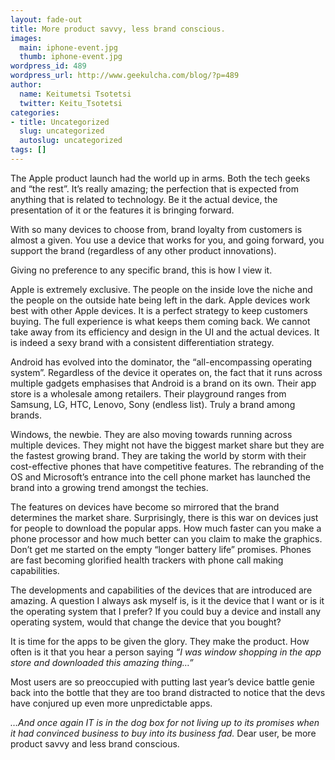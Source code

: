 ```yaml
---
layout: fade-out
title: More product savvy, less brand conscious.
images:
  main: iphone-event.jpg
  thumb: iphone-event.jpg
wordpress_id: 489
wordpress_url: http://www.geekulcha.com/blog/?p=489
author:
  name: Keitumetsi Tsotetsi
  twitter: Keitu_Tsotetsi
categories:
- title: Uncategorized
  slug: uncategorized
  autoslug: uncategorized
tags: []
---
```

The Apple product launch had the world up in arms. Both the tech geeks and “the rest”. It’s really amazing; the perfection that is expected from anything that is related to technology. Be it the actual device, the presentation of it or the features it is bringing forward.

 With so many devices to choose from, brand loyalty from customers is almost a given. You use a device that works for you, and going forward, you support the brand (regardless of any other product innovations).

 Giving no preference to any specific brand, this is how I view it.

 Apple is extremely exclusive. The people on the inside love the niche and the people on the outside hate being left in the dark. Apple devices work best with other Apple devices. It is a perfect strategy to keep customers buying. The full experience is what keeps them coming back. We cannot take away from its efficiency and design in the UI and the actual devices. It is indeed a sexy brand with a consistent differentiation strategy.

 Android has evolved into the dominator, the “all-encompassing operating system”. Regardless of the device it operates on, the fact that it runs across multiple gadgets emphasises that Android is a brand on its own. Their app store is a wholesale among retailers. Their playground ranges from Samsung, LG, HTC, Lenovo, Sony (endless list). Truly a brand among brands.

 Windows, the newbie. They are also moving towards running across multiple devices. They might not have the biggest market share but they are the fastest growing brand. They are taking the world by storm with their cost-effective phones that have competitive features. The rebranding of the OS and Microsoft’s entrance into the cell phone market has launched the brand into a growing trend amongst the techies.

 The features on devices have become so mirrored that the brand determines the market share. Surprisingly, there is this war on devices just for people to download the popular apps. How much faster can you make a phone processor and how much better can you claim to make the graphics. Don’t get me started on the empty “longer battery life” promises. Phones are fast becoming glorified health trackers with phone call making capabilities.

 The developments and capabilities of the devices that are introduced are amazing. A question I always ask myself is, is it the device that I want or is it the operating system that I prefer? If you could buy a device and install any operating system, would that change the device that you bought?

 It is time for the apps to be given the glory. They make the product. How often is it that you hear a person saying _“I was window shopping in the app store and downloaded this amazing thing…”_

 Most users are so preoccupied with putting last year’s device battle genie back into the bottle that they are too brand distracted to notice that the devs have conjured up even more unpredictable apps.

_…And once again IT is in the dog box for not living up to its promises when it had convinced business to buy into its business fad._ Dear user, be more product savvy and less brand conscious.

